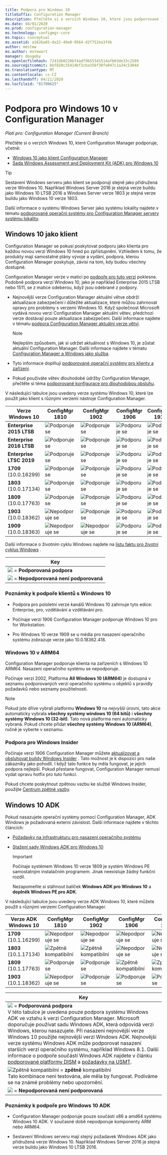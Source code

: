 ```yaml
---
title: Podpora pro Windows 10
titleSuffix: Configuration Manager
description: Přečtěte si o verzích Windows 10, které jsou podporované jako klienti nebo pro OSD s Configuration Manager
ms.date: 04/01/2020
ms.prod: configuration-manager
ms.technology: configmgr-core
ms.topic: conceptual
ms.assetid: a1626a65-da22-49e0-9564-d2f752ea3f4b
author: mestew
ms.author: mstewart
manager: dougeby
ms.openlocfilehash: 7241db0220bf4adf9b55341514afb03de33c2589
ms.sourcegitcommit: bbf820c35414bf2cba356f30fe047c1a34c5384d
ms.translationtype: MT
ms.contentlocale: cs-CZ
ms.lasthandoff: 04/21/2020
ms.locfileid: "81709625"
---
```

# <a name="support-for-windows-10-in-configuration-manager"></a>Podpora pro Windows 10 v Configuration Manager  

*Platí pro: Configuration Manager (Current Branch)*

Přečtěte si o verzích Windows 10, které Configuration Manager podporuje, včetně:

- [Windows 10 jako klient Configuration Manager](#windows-10-as-a-client)
- [Sada Windows Assessment and Deployment Kit (ADK) pro Windows 10](#windows-10-adk)

> [!Tip]
> Sestavení Windows serveru jako klient se podporují stejně jako přidružená verze Windows 10. Například Windows Server 2016 je stejná verze buildu jako Windows 10 LTSB 2016 a Windows Server verze 1803 je stejná verze buildu jako Windows 10 verze 1803.
>
> Další informace o systému Windows Server jako systému lokality najdete v tématu [podporované operační systémy pro Configuration Manager servery systému lokality](supported-operating-systems-for-site-system-servers.md#bkmk_core).

## <a name="windows-10-as-a-client"></a>Windows 10 jako klient

Configuration Manager se pokusí poskytovat podporu jako klienta pro každou novou verzi Windows 10 hned po zpřístupnění. Vzhledem k tomu, že produkty mají samostatné plány vývoje a vydání, podpora, kterou Configuration Manager poskytuje, závisí na tom, kdy budou všechny dostupné.

Configuration Manager verze v matici po [podpoře pro tuto verzi](../../servers/manage/current-branch-versions-supported.md) poklesne. Podobně podpora verzí Windows 10, jako je například Enterprise 2015 LTSB nebo 1511, se z matice odeberou, když jsou odebrané z podpory.

- Nejnovější verze Configuration Manager aktuální větve obdrží aktualizace zabezpečení i důležité aktualizace, které můžou zahrnovat opravy pro problémy s verzemi Windows 10. Když společnost Microsoft vydává novou verzi Configuration Manager aktuální větev, předchozí verze dostávají pouze aktualizace zabezpečení. Další informace najdete v tématu [podpora Configuration Manager aktuální verze větví](../../servers/manage/current-branch-versions-supported.md).  

    > [!Note]  
    > Nejlepším způsobem, jak si udržet aktuálnost s Windows 10, je zůstat aktuální Configuration Manager. Další informace najdete v tématu [Configuration Manager a Windows jako služba](../../understand/configuration-manager-and-windows-as-service.md).  

- Tyto informace doplňují [podporované operační systémy pro klienty a zařízení](supported-operating-systems-for-clients-and-devices.md).  

- Pokud používáte větev dlouhodobé údržby Configuration Manager, přečtěte si téma [podporované konfigurace pro dlouhodobou obsluhu](../../understand/supported-configurations-for-ltsb.md).  

V následující tabulce jsou uvedeny verze systému Windows 10, které lze použít jako klient s různými verzemi nástroje Configuration Manager.

| Verze Windows 10 | ConfigMgr 1810 | ConfigMgr 1902 | ConfigMgr 1906 | ConfigMgr 1910 | ConfigMgr 2002 |
|---------------------|-----|-----|-----|-----|-----|
| **Enterprise 2015 LTSB** <!--10/14/2025-->   | ![Podporuje se](media/green_check.png) | ![Podporuje se](media/green_check.png) | ![Podporuje se](media/green_check.png) | ![Podporuje se](media/green_check.png) | ![Podporuje se](media/green_check.png) |
| **Enterprise 2016 LTSB** <!--10/13/2026-->   | ![Podporuje se](media/green_check.png) | ![Podporuje se](media/green_check.png) | ![Podporuje se](media/green_check.png) | ![Podporuje se](media/green_check.png) | ![Podporuje se](media/green_check.png) |
| **Enterprise LTSC 2019** <!--01/09/2029-->   | ![Podporuje se](media/green_check.png) | ![Podporuje se](media/green_check.png) | ![Podporuje se](media/green_check.png) | ![Podporuje se](media/green_check.png) | ![Podporuje se](media/green_check.png) |
| **1709**<br>(10.0.16299)   <!--04/14/2020-->   | ![Podporuje se](media/green_check.png) | ![Podporuje se](media/green_check.png) | ![Podporuje se](media/green_check.png) | ![Podporuje se](media/green_check.png) | ![Podporuje se](media/green_check.png) |
| **1803**<br>(10.0.17134)   <!--11/10/2020-->   | ![Podporuje se](media/green_check.png) | ![Podporuje se](media/green_check.png) | ![Podporuje se](media/green_check.png) | ![Podporuje se](media/green_check.png) | ![Podporuje se](media/green_check.png) |
| **1809**<br>(10.0.17763)   <!--05/11/2021-->   | ![Podporuje se](media/green_check.png) | ![Podporuje se](media/green_check.png) | ![Podporuje se](media/green_check.png) | ![Podporuje se](media/green_check.png) | ![Podporuje se](media/green_check.png) |
| **1903**<br>(10.0.18362)   <!--12/08/2020-->   | ![Nepodporuje se](media/Red_X.png) | ![Podporuje se](media/green_check.png) | ![Podporuje se](media/green_check.png) | ![Podporuje se](media/green_check.png) | ![Podporuje se](media/green_check.png) |
| **1909**<br>(10.0.18363)   <!--05/11/2021-->   | ![Nepodporuje se](media/Red_X.png) | ![Nepodporuje se](media/Red_X.png) | ![Podporuje se](media/green_check.png) | ![Podporuje se](media/green_check.png) | ![Podporuje se](media/green_check.png) |

<!-- lifecycle reference: https://support.microsoft.com/help/13853/windows-lifecycle-fact-sheet -->

Další informace o životním cyklu Windows najdete na [listu faktu pro životní cyklus Windows](https://support.microsoft.com/help/13853/windows-lifecycle-fact-sheet) .

| Key |
|--|
| ![](media/green_check.png) = **Podporovaná podpora**  |
| ![](media/Red_X.png) = **Nepodporovaná není podporovaná** |

### <a name="windows-10-client-support-notes"></a><a name="bkmk_win10-notes"></a>Poznámky k podpoře klientů s Windows 10

- Podpora pro pololetní verze kanálů Windows 10 zahrnuje tyto edice: Enterprise, pro, vzdělávání a vzdělávání pro.  

- Počínaje verzí 1906 Configuration Manager podporuje Windows 10 pro for Workstation.

- Pro Windows 10 verze 1909 se u média pro nasazení operačního systému zobrazuje verze jako 10.0.18362.418.

### <a name="windows-10-on-arm64"></a><a name="bkmk_arm64"></a>Windows 10 v ARM64

Configuration Manager podporuje klienta na zařízeních s Windows 10 ARM64. Nasazení operačního systému se nepodporuje.<!-- 1353704 -->

Počínaje verzí 2002,<!--5954175--> Platforma **All Windows 10 (ARM64)** je dostupná v seznamu podporovaných verzí operačního systému u objektů s pravidly požadavků nebo seznamy použitelnosti.

> [!NOTE]
> Pokud jste dříve vybrali platformu **Windows 10** na nejvyšší úrovni, tato akce automaticky vybrala **všechny systémy windows 10 (64 bitů)** i **všechny systémy Windows 10 (32-bit)**. Tato nová platforma není automaticky vybraná. Pokud chcete přidat **všechny systémy Windows 10 (ARM64)**, ručně je vyberte v seznamu.

### <a name="support-for-windows-insider"></a><a name="bkmk_WIfB-support"></a>Podpora pro Windows Insider

Počínaje verzí 1906 Configuration Manager můžete [aktualizovat a obsluhovat buildy Windows Insider](../../../sum/get-started/configure-classifications-and-products.md#bkmk_WIfB) . Tato možnost je k dispozici pro naše zákazníky jako pohodlí. I když tato funkce by měla fungovat, je jejich podpora nejlepší. Pokud přestane fungovat, Configuration Manager nemusí vydat opravu hotfix pro tuto funkci.  

Pokud chcete poskytnout zpětnou vazbu ke službě Windows Insider, použijte [Centrum zpětné vazby](https://docs.microsoft.com/windows-insider/at-work-pro/wip-4-biz-feedback).

## <a name="windows-10-adk"></a>Windows 10 ADK

Pokud nasazujete operační systémy pomocí Configuration Manager, ADK Windows je požadovaná externí závislost. Další informace najdete v těchto článcích:

- [Požadavky na infrastrukturu pro nasazení operačního systému](../../../osd/plan-design/infrastructure-requirements-for-operating-system-deployment.md#windows-adk-for-windows-10)

- [Stažení sady Windows ADK pro Windows 10](https://docs.microsoft.com/windows-hardware/get-started/adk-install)

    > [!IMPORTANT]
    > Počínaje systémem Windows 10 verze 1809 je systém Windows PE samostatným instalačním programem. Jinak neexistuje žádný funkční rozdíl.
    >
    > Nezapomeňte si stáhnout balíček **Windows ADK pro Windows 10** a **doplněk Windows PE pro ADK**.

V následující tabulce jsou uvedeny verze ADK Windows 10, které můžete použít s různými verzemi Configuration Manager.

| Verze ADK Windows 10  | ConfigMgr 1810 | ConfigMgr 1902 | ConfigMgr 1906 | ConfigMgr 1910 | ConfigMgr 2002 |
|--------------------|-----|-----|-----|-----|-----|
| **1709**<br>(10.1.16299) | ![Nepodporuje se](media/Red_X.png)   | ![Nepodporuje se](media/Red_X.png) | ![Nepodporuje se](media/Red_X.png) | ![Nepodporuje se](media/Red_X.png) | ![Nepodporuje se](media/Red_X.png) |
| **1803**<br>(10.1.17134) | ![Zpětně kompatibilní](media/blue_compat.png) | ![Zpětně kompatibilní](media/blue_compat.png) | ![Nepodporuje se](media/Red_X.png) | ![Nepodporuje se](media/Red_X.png) | ![Nepodporuje se](media/Red_X.png) |
| **1809**<br>(10.1.17763) | ![Podporuje se](media/green_check.png) | ![Podporuje se](media/green_check.png) | ![Zpětně kompatibilní](media/blue_compat.png) | ![Zpětně kompatibilní](media/blue_compat.png) | ![Nepodporuje se](media/Red_X.png) |
| **1903**<br>(10.1.18362) | ![Nepodporuje se](media/Red_X.png) | ![Podporuje se](media/green_check.png) | ![Podporuje se](media/green_check.png) | ![Podporuje se](media/green_check.png) | ![Podporuje se](media/green_check.png) |

|Key|
|--|
| ![](media/green_check.png) = **Podporovaná podpora** <br/> V této tabulce je uvedena pouze podpora systému Windows ADK ve vztahu k verzi Configuration Manager. Microsoft doporučuje používat sadu Windows ADK, která odpovídá verzi Windows, kterou nasazujete. Při nasazení nejnovější verze Windows 10 použijte nejnovější verzi Windows ADK. Nejnovější verze systému Windows ADK může podporovat nasazení starších verzí operačního systému, například Windows 8.1.<!-- SCCMDocs issue 1229 --> Další informace o podpoře součástí Windows ADK najdete v článku [podporované platformy DISM](https://docs.microsoft.com/windows-hardware/manufacture/desktop/dism-supported-platforms) a [požadavky na USMT](https://docs.microsoft.com/windows/deployment/usmt/usmt-requirements#bkmk-1). |
| ![Zpětně kompatibilní](media/blue_compat.png)  = **zpětně** kompatibilní <br/> Tato kombinace není testována, ale měla by fungovat. Podíváme se na známé problémy nebo upozornění. |
| ![](media/Red_X.png) = **Nepodporovaná není podporovaná** |

### <a name="windows-10-adk-support-notes"></a><a name="bkmk_adk-notes"></a>Poznámky k podpoře pro Windows 10 ADK

- Configuration Manager podporuje pouze součásti x86 a amd64 systému Windows 10 ADK. V současné době nepodporuje komponenty ARM nebo ARM64.

- Sestavení Windows serveru mají stejný požadavek Windows ADK jako přidružená verze Windows 10. Například Windows Server 2016 je stejná verze buildu jako Windows 10 LTSB 2016.
